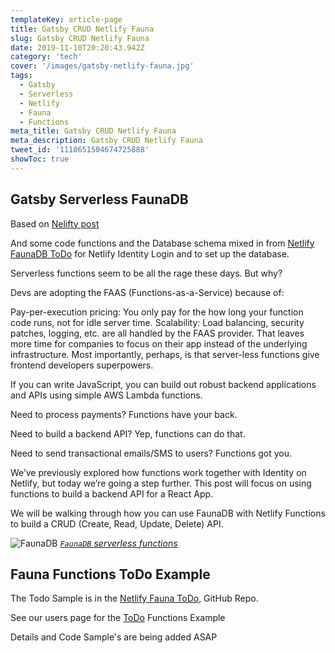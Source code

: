 ```yaml
---
templateKey: article-page
title: Gatsby CRUD Netlify Fauna
slug: Gatsby CRUD Netlify Fauna
date: 2019-11-10T20:20:43.942Z
category: 'tech'
cover: '/images/gatsby-netlify-fauna.jpg'
tags:
  - Gatsby
  - Serverless
  - Netlify
  - Fauna
  - Functions
meta_title: Gatsby CRUD Netlify Fauna
meta_description: Gatsby CRUD Netlify Fauna
tweet_id: '1118651504674725888'
showToc: true
---
```


## Gatsby Serverless FaunaDB

Based on [Nelifty post](https://www.netlify.com/blog/2018/07/09/building-serverless-crud-apps-with-netlify-functions-faunadb/?_ga=2.21698171.1777301599.1576092869-301685750.1573932436#wrapping-up)

And some code functions and the Database schema mixed in from [Netlify FaunaDB ToDo](https://github.com/fauna/netlify-faunadb-todomvc) for Netlify Identity Login and to set up the database.

Serverless functions seem to be all the rage these days. But why?

Devs are adopting the FAAS (Functions-as-a-Service) because of:

Pay-per-execution pricing: You only pay for the how long your function code runs, not for idle server time.
Scalability: Load balancing, security patches, logging, etc. are all handled by the FAAS provider. That leaves more time for companies to focus on their app instead of the underlying infrastructure.
Most importantly, perhaps, is that server-less functions give frontend developers superpowers.

If you can write JavaScript, you can build out robust backend applications and APIs using simple AWS Lambda functions.

Need to process payments? Functions have your back.

Need to build a backend API? Yep, functions can do that.

Need to send transactional emails/SMS to users? Functions got you.

We’ve previously explored how functions work together with Identity on Netlify, but today we’re going a step further. This post will focus on using functions to build a backend API for a React App.

We will be walking through how you can use FaunaDB with Netlify Functions to build a CRUD (Create, Read, Update, Delete) API.

![FaunaDB](/img/fauna.png "FaunaDB")
_[`FaunaDB` serverless functions](https://www.netlify.com/docs/functions/)_

## Fauna Functions ToDo Example

The Todo Sample is in the [Netlify Fauna ToDo](https://github.com/jchris/netlify-fauna-todo), GitHub Repo.

See our users page for the [ToDo](/users) Functions Example

Details and Code Sample's are being added ASAP
